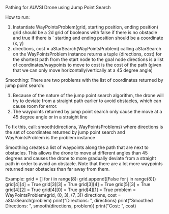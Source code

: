 Pathing for AUVSI Drone using Jump Point Search 

How to run:
1. Instantiate WayPointsProblem(grid, starting position, ending position)
    grid should be a 2d grid of booleans with false if there is no obstacle and true if there is
`   starting and ending position should be a coordinate (x, y) 
2. directions, cost = aStarSearch(WayPointsProblem)
    calling aStarSearch on the WayPointsProblem instance returns a tuple (directions, cost) for the shortest path from the start node to the goal node
    directions is a list of coordinates/waypoints to move to
    cost is the cost of the path (given that we can only move horizontally/vertically at a 45 degree angle)

Smoothing:
There are two problems with the list of coordinates returned by jump point search: 
1. Because of the nature of the jump point search algorithm, the drone will try to deviate from a straight path earlier to avoid obstacles, which can cause room for error.
2. The waypoints returned by jump point search only cause the move at a 45 degree angle or in a straight line 

To fix this, call:
smooth(directions, WayPointsProblems)
where directions is the set of coordinates returned by jump point search and WayPointsProblem is the problem instance

Smoothing creates a list of waypoints along the path that are next to obstacles. This allows the drone to move at different angles than 45 degrees and causes the drone to more gradually deviate from a straight path in order to avoid an obstacle. Note that there are a lot more waypoints returned near obstacles than far away from them.

Example:
grid = []
for i in range(8):
    grid.append([False for j in range(8)])
grid[4][4] = True
grid[3][3] = True
grid[3][4] = True
grid[5][3] = True
grid[4][2] = True
grid[4][0] = True
grid[4][1] = True
problem = WayPointsProblem(grid, (0, 3), (7, 3))
directions, cost = aStarSearch(problem)
print("Directions: ", directions)
print("Smoothed Directions: ", smooth(directions, problem))
print("Cost: ", cost)

